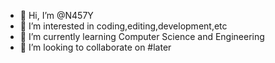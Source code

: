 - 👋 Hi, I’m @N457Y
- 👀 I’m interested in coding,editing,development,etc
- 🌱 I’m currently learning Computer Science and Engineering
- 💞️ I’m looking to collaborate on #later 


<!---
N457Y/N457Y is a ✨ special ✨ repository because its `README.md` (this file) appears on your GitHub profile.
You can click the Preview link to take a look at your changes.
--->

